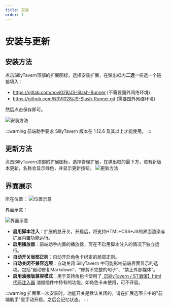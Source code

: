 ```yaml
---
title: 安装
order: 1
---
```


# 安装与更新

## 安装方法

点击SillyTavern顶部的扩展图标，选择安装扩展，在弹出框内**二选一**任选一个链接填入：
- https://gitlab.com/novi028/JS-Slash-Runner (不需要国外网络环境)
- https://github.com/N0VI028/JS-Slash-Runner.git (需要国外网络环境)


然后点击保存即可。

![安装方法](/安装方法.jpg)

:::warning
前端助手要求 SillyTavern 版本在 1.12.6 及其以上才能使用。
:::

## 更新方法

点击SillyTavern顶部的扩展图标，选择管理扩展，在弹出框的最下方，若有新版本更新，名称会显示绿色，并显示更新按钮。
![更新方法](/更新方法.jpg)

## 界面展示
所在位置：
![位置示意](/位置示意.jpg)

界面示意：

![界面示意](/界面示意.jpg)

- **启用脚本注入**：扩展的总开关，开启后，将支持HTML+CSS+JS的界面渲染与扩展内置功能运行。
- **启用播放器**：前端助手内置的播放器，可在不启用脚本注入的情况下独立运行。
- **自动开关局部正则**：自动开启角色卡绑定的局部正则。
- **自动关闭不兼容选项**：自动关闭 SillyTavern 中可能影响前端界面显示的选项。包括“自动修复Markdown”、“修剪不完整的句子”、“禁止外部媒体”。
- **启用油猴版兼容模式**：用于支持角色卡使用了[【SillyTavern / ST酒馆】html代码注入器](https://greasyfork.org/zh-CN/scripts/503174-sillytavern-st%E9%85%92%E9%A6%86-html%E4%BB%A3%E7%A0%81%E6%B3%A8%E5%85%A5%E5%99%A8) 油猴插件中特有的功能，如角色卡未使用，可不开启。

:::warning
扩展第一次安装时，功能开关是默认关闭的，请在扩展选项卡中的"前端助手"里手动开启，之后会记忆状态。
:::